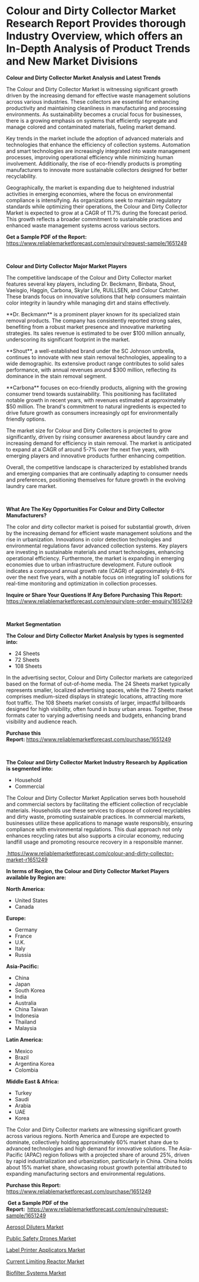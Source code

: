 <p><h1>Colour and Dirty Collector Market Research Report Provides thorough Industry Overview, which offers an In-Depth Analysis of Product Trends and New Market Divisions</h1></p><p><strong>Colour and Dirty Collector Market Analysis and Latest Trends</strong></p>
<p><p>The Colour and Dirty Collector Market is witnessing significant growth driven by the increasing demand for effective waste management solutions across various industries. These collectors are essential for enhancing productivity and maintaining cleanliness in manufacturing and processing environments. As sustainability becomes a crucial focus for businesses, there is a growing emphasis on systems that efficiently segregate and manage colored and contaminated materials, fueling market demand.</p><p>Key trends in the market include the adoption of advanced materials and technologies that enhance the efficiency of collection systems. Automation and smart technologies are increasingly integrated into waste management processes, improving operational efficiency while minimizing human involvement. Additionally, the rise of eco-friendly products is prompting manufacturers to innovate more sustainable collectors designed for better recyclability.</p><p>Geographically, the market is expanding due to heightened industrial activities in emerging economies, where the focus on environmental compliance is intensifying. As organizations seek to maintain regulatory standards while optimizing their operations, the Colour and Dirty Collector Market is expected to grow at a CAGR of 11.7% during the forecast period. This growth reflects a broader commitment to sustainable practices and enhanced waste management systems across various sectors.</p></p>
<p><strong>Get a Sample PDF of the Report:&nbsp;</strong> <a href="https://www.reliablemarketforecast.com/enquiry/request-sample/1651249?utm_campaign=3446&utm_medium=2&utm_source=Github&utm_content=ia&utm_term=23032025&utm_id=colour-and-dirty-collector">https://www.reliablemarketforecast.com/enquiry/request-sample/1651249</a></p>
<p>&nbsp;</p>
<p><strong>Colour and Dirty Collector Major Market Players</strong></p>
<p><p>The competitive landscape of the Colour and Dirty Collector market features several key players, including Dr. Beckmann, Binbata, Shout, Vaeisgio, Haggin, Carbona, Skylar Life, RUILLSEN, and Colour Catcher. These brands focus on innovative solutions that help consumers maintain color integrity in laundry while managing dirt and stains effectively.</p><p>**Dr. Beckmann** is a prominent player known for its specialized stain removal products. The company has consistently reported strong sales, benefiting from a robust market presence and innovative marketing strategies. Its sales revenue is estimated to be over $100 million annually, underscoring its significant footprint in the market.</p><p>**Shout**, a well-established brand under the SC Johnson umbrella, continues to innovate with new stain removal technologies, appealing to a wide demographic. Its extensive product range contributes to solid sales performance, with annual revenues around $300 million, reflecting its dominance in the stain removal segment.</p><p>**Carbona** focuses on eco-friendly products, aligning with the growing consumer trend towards sustainability. This positioning has facilitated notable growth in recent years, with revenues estimated at approximately $50 million. The brand's commitment to natural ingredients is expected to drive future growth as consumers increasingly opt for environmentally friendly options.</p><p>The market size for Colour and Dirty Collectors is projected to grow significantly, driven by rising consumer awareness about laundry care and increasing demand for efficiency in stain removal. The market is anticipated to expand at a CAGR of around 5-7% over the next five years, with emerging players and innovative products further enhancing competition.</p><p>Overall, the competitive landscape is characterized by established brands and emerging companies that are continually adapting to consumer needs and preferences, positioning themselves for future growth in the evolving laundry care market.</p></p>
<p>&nbsp;</p>
<p><strong>What Are The Key Opportunities For Colour and Dirty Collector Manufacturers?</strong></p>
<p><p>The color and dirty collector market is poised for substantial growth, driven by the increasing demand for efficient waste management solutions and the rise in urbanization. Innovations in color detection technologies and environmental regulations favor advanced collection systems. Key players are investing in sustainable materials and smart technologies, enhancing operational efficiency. Furthermore, the market is expanding in emerging economies due to urban infrastructure development. Future outlook indicates a compound annual growth rate (CAGR) of approximately 6-8% over the next five years, with a notable focus on integrating IoT solutions for real-time monitoring and optimization in collection processes.</p></p>
<p><strong>Inquire or Share Your Questions If Any Before Purchasing This Report:</strong> <a href="https://www.reliablemarketforecast.com/enquiry/pre-order-enquiry/1651249?utm_campaign=3446&utm_medium=2&utm_source=Github&utm_content=ia&utm_term=23032025&utm_id=colour-and-dirty-collector">https://www.reliablemarketforecast.com/enquiry/pre-order-enquiry/1651249</a></p>
<p>&nbsp;</p>
<p><strong>Market Segmentation</strong></p>
<p><strong>The Colour and Dirty Collector Market Analysis by types is segmented into:</strong></p>
<p><ul><li>24 Sheets</li><li>72 Sheets</li><li>108 Sheets</li></ul></p>
<p><p>In the advertising sector, Colour and Dirty Collector markets are categorized based on the format of out-of-home media. The 24 Sheets market typically represents smaller, localized advertising spaces, while the 72 Sheets market comprises medium-sized displays in strategic locations, attracting more foot traffic. The 108 Sheets market consists of larger, impactful billboards designed for high visibility, often found in busy urban areas. Together, these formats cater to varying advertising needs and budgets, enhancing brand visibility and audience reach.</p></p>
<p><strong>Purchase this Report:&nbsp;</strong><a href="https://www.reliablemarketforecast.com/purchase/1651249?utm_campaign=3446&utm_medium=2&utm_source=Github&utm_content=ia&utm_term=23032025&utm_id=colour-and-dirty-collector">https://www.reliablemarketforecast.com/purchase/1651249</a></p>
<p>&nbsp;</p>
<p><strong>The Colour and Dirty Collector Market Industry Research by Application is segmented into:</strong></p>
<p><ul><li>Household</li><li>Commercial</li></ul></p>
<p><p>The Colour and Dirty Collector Market Application serves both household and commercial sectors by facilitating the efficient collection of recyclable materials. Households use these services to dispose of colored recyclables and dirty waste, promoting sustainable practices. In commercial markets, businesses utilize these applications to manage waste responsibly, ensuring compliance with environmental regulations. This dual approach not only enhances recycling rates but also supports a circular economy, reducing landfill usage and promoting resource recovery in a responsible manner.</p></p>
<p><a href="https://www.reliablemarketforecast.com/colour-and-dirty-collector-market-r1651249?utm_campaign=3446&utm_medium=2&utm_source=Github&utm_content=ia&utm_term=23032025&utm_id=colour-and-dirty-collector">&nbsp;https://www.reliablemarketforecast.com/colour-and-dirty-collector-market-r1651249</a></p>
<p><strong>In terms of Region, the Colour and Dirty Collector Market Players available by Region are:</strong></p>
<p>
    <p> <strong> North America: </strong>
        <ul>
            <li>United States</li>
            <li>Canada</li>
        </ul>
        </p> 
    <p> <strong> Europe: </strong>
        <ul>
            <li>Germany</li>
            <li>France</li>
            <li>U.K.</li>
            <li>Italy</li>
            <li>Russia</li>
        </ul>
        </p> 
    <p> <strong> Asia-Pacific: </strong>
        <ul>
            <li>China</li>
            <li>Japan</li>
            <li>South Korea</li>
            <li>India</li>
            <li>Australia</li>
            <li>China Taiwan</li>
            <li>Indonesia</li>
            <li>Thailand</li>
            <li>Malaysia</li>
        </ul>
        </p> 
    <p> <strong> Latin America: </strong>
        <ul>
            <li>Mexico</li>
            <li>Brazil</li>
            <li>Argentina Korea</li>
            <li>Colombia</li>
        </ul>
        </p> 
    <p> <strong> Middle East & Africa: </strong>
        <ul>
            <li>Turkey</li>
            <li>Saudi</li>
            <li>Arabia</li>
            <li>UAE</li>
            <li>Korea</li>
        </ul>
    </p>
    </p>
<p><p>The Color and Dirty Collector markets are witnessing significant growth across various regions. North America and Europe are expected to dominate, collectively holding approximately 60% market share due to advanced technologies and high demand for innovative solutions. The Asia-Pacific (APAC) region follows with a projected share of around 25%, driven by rapid industrialization and urbanization, particularly in China. China holds about 15% market share, showcasing robust growth potential attributed to expanding manufacturing sectors and environmental regulations.</p></p>
<p><strong>Purchase this Report: </strong><a href="https://www.reliablemarketforecast.com/purchase/1651249?utm_campaign=3446&utm_medium=2&utm_source=Github&utm_content=ia&utm_term=23032025&utm_id=colour-and-dirty-collector">https://www.reliablemarketforecast.com/purchase/1651249</a></p>
<p>&nbsp;<strong>Get a Sample PDF of the Report:&nbsp;&nbsp;</strong><a href="https://www.reliablemarketforecast.com/enquiry/request-sample/1651249?utm_campaign=3446&utm_medium=2&utm_source=Github&utm_content=ia&utm_term=23032025&utm_id=colour-and-dirty-collector">https://www.reliablemarketforecast.com/enquiry/request-sample/1651249</a></p>
<p><strong></strong></p>
<p><p><a href="https://www.linkedin.com/pulse/decoding-aerosol-diluters-market-signals-growth-algorithms-qholf?utm_campaign=3446&utm_medium=2&utm_source=Github&utm_content=ia&utm_term=23032025&utm_id=colour-and-dirty-collector">Aerosol Diluters Market</a></p><p><a href="https://www.linkedin.com/pulse/global-public-safety-drones-market-forecast-2025-2032-component-yfbtf?utm_campaign=3446&utm_medium=2&utm_source=Github&utm_content=ia&utm_term=23032025&utm_id=colour-and-dirty-collector">Public Safety Drones Market</a></p><p><a href="https://www.linkedin.com/pulse/label-printer-applicators-market-research-report-analyzing-hetmf?utm_campaign=3446&utm_medium=2&utm_source=Github&utm_content=ia&utm_term=23032025&utm_id=colour-and-dirty-collector">Label Printer Applicators Market</a></p><p><a href="https://www.linkedin.com/pulse/foreign-market-opportunities-dynamics-analysis-current-srndf?utm_campaign=3446&utm_medium=2&utm_source=Github&utm_content=ia&utm_term=23032025&utm_id=colour-and-dirty-collector">Current Limiting Reactor Market</a></p><p><a href="https://www.linkedin.com/pulse/investigating-biofilter-systems-market-size-projected-gpwof?utm_campaign=3446&utm_medium=2&utm_source=Github&utm_content=ia&utm_term=23032025&utm_id=colour-and-dirty-collector">Biofilter Systems Market</a></p></p>